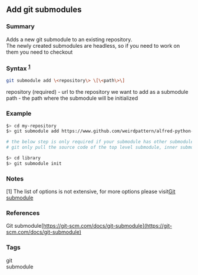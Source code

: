 ## Add git submodules

### Summary
  Adds a new git submodule to an existing repository.  
  The newly created submodules are headless, so if you need to work on them you need to checkout

### Syntax <sup>[1](#n1)</sup>
  ```bash
  git submodule add \<repository\> \[\<path\>\]
  ```
  repository (required) -  url to the repository we want to add as a submodule  
  path - the path where the submodule will be initialized

### Example
  ```bash
  $> cd my-repository
  $> git submodule add https://www.github.com/weirdpattern/alfred-python-workflow library

  # the below step is only required if your submodule has other submodules
  # git only pull the source code of the top level submodule, inner submodules need to be initialized manually

  $> cd library
  $> git submodule init
  ```

### Notes
  <a name='n1'></a>\[1\] The list of options is not extensive, for more options please visit[Git submodule](https://git-scm.com/docs/git-submodule)

### References
  Git submodule[https://git-scm.com/docs/git-submodule](https://git-scm.com/docs/git-submodule)

### Tags
  git  
  submodule
